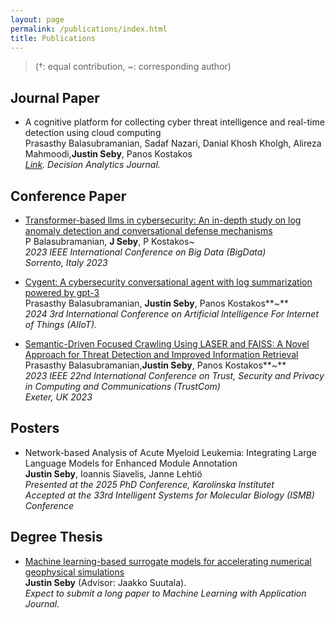 ```yaml
---
layout: page
permalink: /publications/index.html
title: Publications
---
```


> (†: equal contribution, ~: corresponding author)

## Journal Paper

- A cognitive platform for collecting cyber threat intelligence and real-time detection using cloud computing<br>Prasasthy Balasubramanian, Sadaf Nazari, Danial Khosh Kholgh, Alireza Mahmoodi,**Justin Seby**, Panos Kostakos<br> <em>[Link](https://www.sciencedirect.com/science/article/pii/S2772662225000013). Decision Analytics Journal. </em>

## Conference Paper

- [Transformer-based llms in cybersecurity: An in-depth study on log anomaly detection and conversational defense mechanisms](https://ieeexplore.ieee.org/abstract/document/10386976)<br>P Balasubramanian, **J Seby**, P Kostakos~<br><em>2023 IEEE International Conference on Big Data (BigData)<br>Sorrento, Italy 2023</em>

- [Cygent: A cybersecurity conversational agent with log summarization powered by gpt-3](https://ieeexplore.ieee.org/abstract/document/10574658)<br>Prasasthy Balasubramanian, **Justin Seby**, Panos Kostakos**~**<br> <em>2024 3rd International Conference on Artificial Intelligence For Internet of Things (AIIoT).</em>

- [Semantic-Driven Focused Crawling Using LASER and FAISS: A Novel Approach for Threat Detection and Improved Information Retrieval](https://ieeexplore.ieee.org/abstract/document/10538633)<br>Prasasthy Balasubramanian,**Justin Seby**, Panos Kostakos**~**<br><em>2023 IEEE 22nd International Conference on Trust, Security and Privacy in Computing and Communications (TrustCom)<br> Exeter, UK 2023</em>

## Posters

- Network-based Analysis of Acute Myeloid Leukemia: Integrating Large Language Models for Enhanced Module Annotation<br>
  <strong>Justin Seby</strong>, Ioannis Siavelis, Janne Lehtiö<br>
  <em>Presented at the 2025 PhD Conference, Karolinska Institutet</em><br>
  <em>Accepted at the 33rd Intelligent Systems for Molecular Biology (ISMB) Conference</em>

## Degree Thesis

- [Machine learning-based surrogate models for accelerating numerical geophysical simulations](https://oulurepo.oulu.fi/handle/10024/46848)<br>**Justin Seby** (Advisor: Jaakko Suutala). <br> <em>Expect to submit a long paper to Machine Learning with Application Journal.</em>

  <br>

<br>
